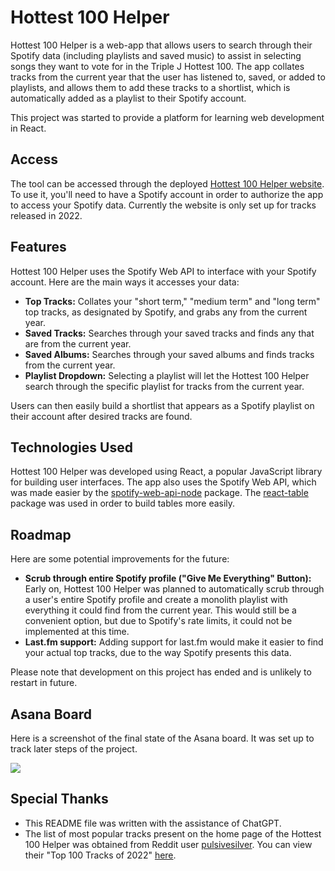 # Hottest 100 Helper

Hottest 100 Helper is a web-app that allows users to search through their Spotify data (including playlists and saved music) to assist in selecting songs they want to vote for in the Triple J Hottest 100. The app collates tracks from the current year that the user has listened to, saved, or added to playlists, and allows them to add these tracks to a shortlist, which is automatically added as a playlist to their Spotify account.

This project was started to provide a platform for learning web development in React.

## Access
The tool can be accessed through the deployed [Hottest 100 Helper website](https://harrisonshort.github.io/hottest100helper/). To use it, you'll need to have a Spotify account in order to authorize the app to access your Spotify data. Currently the website is only set up for tracks released in 2022.

## Features
Hottest 100 Helper uses the Spotify Web API to interface with your Spotify account. Here are the main ways it accesses your data:

- **Top Tracks:** Collates your "short term," "medium term" and "long term" top tracks, as designated by Spotify, and grabs any from the current year.
- **Saved Tracks:** Searches through your saved tracks and finds any that are from the current year.
- **Saved Albums:** Searches through your saved albums and finds tracks from the current year.
- **Playlist Dropdown:** Selecting a playlist will let the Hottest 100 Helper search through the specific playlist for tracks from the current year.

Users can then easily build a shortlist that appears as a Spotify playlist on their account after desired tracks are found.

## Technologies Used
Hottest 100 Helper was developed using React, a popular JavaScript library for building user interfaces. The app also uses the Spotify Web API, which was made easier by the [spotify-web-api-node](https://github.com/thelinmichael/spotify-web-api-node) package. The [react-table](https://react-table-v7.tanstack.com/) package was used in order to build tables more easily.

## Roadmap
Here are some potential improvements for the future:

- **Scrub through entire Spotify profile ("Give Me Everything" Button):** Early on, Hottest 100 Helper was planned to automatically scrub through a user's entire Spotify profile and create a monolith playlist with everything it could find from the current year. This would still be a convenient option, but due to Spotify's rate limits, it could not be implemented at this time.
- **Last.fm support:** Adding support for last.fm would make it easier to find your actual top tracks, due to the way Spotify presents this data.

Please note that development on this project has ended and is unlikely to restart in future.

## Asana Board
Here is a screenshot of the final state of the Asana board. It was set up to track later steps of the project.

![](https://i.imgur.com/2SDGARw.png)

## Special Thanks
- This README file was written with the assistance of ChatGPT.
- The list of most popular tracks present on the home page of the Hottest 100 Helper was obtained from Reddit user [pulsivesilver](https://www.reddit.com/user/pulsivesilver). You can view their "Top 100 Tracks of 2022" [here](https://www.reddit.com/r/triplej/comments/zzhbb7/triple_j_top_100_tracks_of_2022_final_playlist/). 
